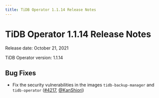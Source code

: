 ```yaml
---
title: TiDB Operator 1.1.14 Release Notes
---
```


# TiDB Operator 1.1.14 Release Notes

Release date: October 21, 2021

TiDB Operator version: 1.1.14

## Bug Fixes

- Fix the security vulnerabilities in the images `tidb-backup-manager` and `tidb-operator` ([#4217](https://github.com/pingcap/tidb-operator/pull/4217), [@KanShiori](https://github.com/KanShiori))
